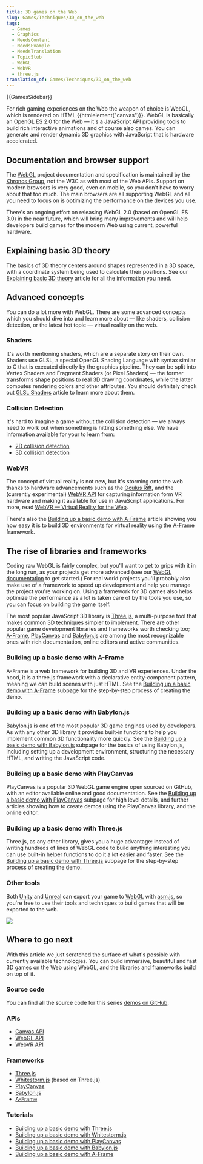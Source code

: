 ```yaml
---
title: 3D games on the Web
slug: Games/Techniques/3D_on_the_web
tags:
  - Games
  - Graphics
  - NeedsContent
  - NeedsExample
  - NeedsTranslation
  - TopicStub
  - WebGL
  - WebVR
  - three.js
translation_of: Games/Techniques/3D_on_the_web
---
```


{{GamesSidebar}}

For rich gaming experiences on the Web the weapon of choice is WebGL, which is rendered on HTML {{htmlelement("canvas")}}. WebGL is basically an OpenGL ES 2.0 for the Web — it's a JavaScript API providing tools to build rich interactive animations and of course also games. You can generate and render dynamic 3D graphics with JavaScript that is hardware accelerated.

## Documentation and browser support

The [WebGL](/ru/docs/Web/API/WebGL_API) project documentation and specification is maintained by the [Khronos Group](https://www.khronos.org/), not the W3C as with most of the Web APIs. Support on modern browsers is very good, even on mobile, so you don't have to worry about that too much. The main browsers are all supporting WebGL and all you need to focus on is optimizing the performance on the devices you use.

There's an ongoing effort on releasing WebGL 2.0 (based on OpenGL ES 3.0) in the near future, which will bring many improvements and will help developers build games for the modern Web using current, powerful hardware.

## Explaining basic 3D theory

The basics of 3D theory centers around shapes represented in a 3D space, with a coordinate system being used to calculate their positions. See our [Explaining basic 3D theory](/ru/docs/Games/Techniques/3D_on_the_web/Basic_theory) article for all the information you need.

## Advanced concepts

You can do a lot more with WebGL. There are some advanced concepts which you should dive into and learn more about — like shaders, collision detection, or the latest hot topic — virtual reality on the web.

### Shaders

It's worth mentioning shaders, which are a separate story on their own. Shaders use GLSL, a special OpenGL Shading Language with syntax similar to C that is executed directly by the graphics pipeline. They can be split into Vertex Shaders and Fragment Shaders (or Pixel Shaders) — the former transforms shape positions to real 3D drawing coordinates, while the latter computes rendering colors and other attributes. You should definitely check out [GLSL Shaders](/ru/docs/Games/Techniques/3D_on_the_web/GLSL_Shaders) article to learn more about them.

### Collision Detection

It's hard to imagine a game without the collision detection — we always need to work out when something is hitting something else. We have information available for your to learn from:

- [2D collision detection](/ru/docs/Games/Techniques/2D_collision_detection)
- [3D collision detection](/ru/docs/Games/Techniques/3D_collision_detection)

### WebVR

The concept of virtual reality is not new, but it's storming onto the web thanks to hardware advancements such as the [Oculus Rift](https://www.oculus.com/en-us/rift/), and the (currently experimental) [WebVR API](/ru/docs/Web/API/WebVR_API) for capturing information form VR hardware and making it available for use in JavaScript applications. For more, read [WebVR — Virtual Reality for the Web](/ru/docs/Games/Techniques/3D_on_the_web/WebVR).

There's also the [Building up a basic demo with A-Frame](/ru/docs/Games/Techniques/3D_on_the_web/Building_up_a_basic_demo_with_A-Frame) article showing you how easy it is to build 3D environments for virtual reality using the [A-Frame](http://aframe.io/) framework.

## The rise of libraries and frameworks

Coding raw WebGL is fairly complex, but you'll want to get to grips with it in the long run, as your projects get more advanced (see our [WebGL documentation](/ru/docs/Web/API/WebGL_API) to get started.) For real world projects you'll probably also make use of a framework to speed up development and help you manage the project you're working on. Using a framework for 3D games also helps optimize the performance as a lot is taken care of by the tools you use, so you can focus on building the game itself.

The most popular JavaScript 3D library is [Three.js](http://threejs.org/), a multi-purpose tool that makes common 3D techniques simpler to implement. There are other popular game development libraries and frameworks worth checking too; [A-Frame](https://aframe.io), [PlayCanvas](https://playcanvas.com/) and [Babylon.js](http://www.babylonjs.com/) are among the most recognizable ones with rich documentation, online editors and active communities.

### Building up a basic demo with A-Frame

A-Frame is a web framework for building 3D and VR experiences. Under the hood, it is a three.js framework with a declarative entity-component pattern, meaning we can build scenes with just HTML. See the [Building up a basic demo with A-Frame](/ru/docs/Games/Techniques/3D_on_the_web/Building_up_a_basic_demo_with_A-Frame) subpage for the step-by-step process of creating the demo.

### Building up a basic demo with Babylon.js

Babylon.js is one of the most popular 3D game engines used by developers. As with any other 3D library it provides built-in functions to help you implement common 3D functionality more quickly. See the [Building up a basic demo with Babylon.js](/ru/docs/Games/Techniques/3D_on_the_web/Building_up_a_basic_demo_with_Babylon.js) subpage for the basics of using Babylon.js, including setting up a development environment, structuring the necessary HTML, and writing the JavaScript code.

### Building up a basic demo with PlayCanvas

PlayCanvas is a popular 3D WebGL game engine open sourced on GitHub, with an editor available online and good documentation. See the [Building up a basic demo with PlayCanvas](/ru/docs/Games/Techniques/3D_on_the_web/Building_up_a_basic_demo_with_PlayCanvas) subpage for high level details, and further articles showing how to create demos using the PlayCanvas library, and the online editor.

### Building up a basic demo with Three.js

Three.js, as any other library, gives you a huge advantage: instead of writing hundreds of lines of WebGL code to build anything interesting you can use built-in helper functions to do it a lot easier and faster. See the [Building up a basic demo with Three.js](/ru/docs/Games/Techniques/3D_on_the_web/Building_up_a_basic_demo_with_Three.js) subpage for the step-by-step process of creating the demo.

### Other tools

Both [Unity](http://unity3d.com/) and [Unreal](https://www.unrealengine.com/) can export your game to [WebGL](/ru/docs/Web/API/WebGL_API) with [asm.js](/ru/docs/Games/Tools/asm.js), so you're free to use their tools and techniques to build games that will be exported to the web.

![](http://end3r.github.io/MDN-Games-3D/A-Frame/img/shapes.png)

## Where to go next

With this article we just scratched the surface of what's possible with currently available technologies. You can build immersive, beautiful and fast 3D games on the Web using WebGL, and the libraries and frameworks build on top of it.

### Source code

You can find all the source code for this series [demos on GitHub](http://end3r.github.io/MDN-Games-3D/).

### APIs

- [Canvas API](/ru/docs/Web/API/Canvas_API)
- [WebGL API](/ru/docs/Web/API/WebGL_API)
- [WebVR API](/ru/docs/Web/API/WebVR_API)

### Frameworks

- [Three.js](http://threejs.org/)
- [Whitestorm.js](https://github.com/WhitestormJS/whs.js) (based on Three.js)
- [PlayCanvas](https://playcanvas.com/)
- [Babylon.js](http://www.babylonjs.com/)
- [A-Frame](http://aframe.io/)

### Tutorials

- [Building up a basic demo with Three.js](/ru/docs/Games/Techniques/3D_on_the_web/Building_up_a_basic_demo_with_Three.js)
- [Building up a basic demo with Whitestorm.js](/ru/docs/Games/Techniques/3D_on_the_web/Building_up_a_basic_demo_with_Whitestorm.js)
- [Building up a basic demo with PlayCanvas](/ru/docs/Games/Techniques/3D_on_the_web/Building_up_a_basic_demo_with_PlayCanvas)
- [Building up a basic demo with Babylon.js](/ru/docs/Games/Techniques/3D_on_the_web/Building_up_a_basic_demo_with_Babylon.js)
- [Building up a basic demo with A-Frame](/ru/docs/Games/Techniques/3D_on_the_web/Building_up_a_basic_demo_with_A-Frame)
